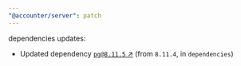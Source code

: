 ```yaml
---
"@accounter/server": patch
---
```

dependencies updates:
  - Updated dependency [`pg@8.11.5` ↗︎](https://www.npmjs.com/package/pg/v/8.11.5) (from `8.11.4`, in `dependencies`)
